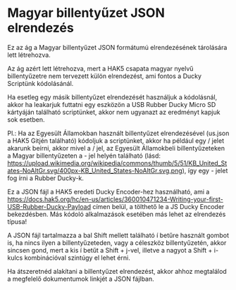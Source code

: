 # Magyar billentyűzet JSON elrendezés

Ez az ág a Magyar billentyűzet JSON formátumú elrendezésének tárolására lett létrehozva.

Az ág azért lett létrehozva, mert a HAK5 csapata magyar nyelvű billentyűzetre nem tervezett külön elrendezést, ami fontos a Ducky Scriptünk kódolásánál.

Ha esetleg egy másik billentyűzet elrendezését használjuk a kódolásnál, 
akkor ha leakarjuk futtatni egy eszközön a USB Rubber Ducky Micro SD kártyáján található scriptünket,
akkor nem ugyanazt az eredményt kapjuk sok esetben.

Pl.: Ha az Egyesült Államokban használt billentyűzet elrendezésével (us.json a HAK5 Gitjén található)
kódoljuk a scriptünket, akkor ha például egy / jelet akarunk beírni, akkor mivel a / jel,
az Egyesült Államokbeli billentyűzeteken a Magyar billentyűzeten a - jel helyén található 
(lásd: https://upload.wikimedia.org/wikipedia/commons/thumb/5/51/KB_United_States-NoAltGr.svg/400px-KB_United_States-NoAltGr.svg.png),
így egy - jelet fog írni a Rubber Ducky-k.

Ez a JSON fájl a HAK5 eredeti Ducky Encoder-hez használható, ami a https://docs.hak5.org/hc/en-us/articles/360010471234-Writing-your-first-USB-Rubber-Ducky-Payload címen belül,
a tölthető le a JS Ducky Encoder bekezdésben. 
Más kódoló alkalmazások esetében más lehet az elrendezés típusa!

A JSON fájl tartalmazza a bal Shift mellett található í betűre használt gombot is,
ha nincs ilyen a billentyűzeteden, vagy a céleszköz billentyűzetén, akkor sincsen gond,
mert a kis í betűt a Shift + j-vel, illetve a nagyot a Shift + i- kulcs kombinációval szintúgy el lehet érni.

Ha átszeretnéd alakítani a billentyűzet elrendezést, akkor ahhoz megtalálod a megfelelő dokumentumok linkjét a JSON fájlban.
